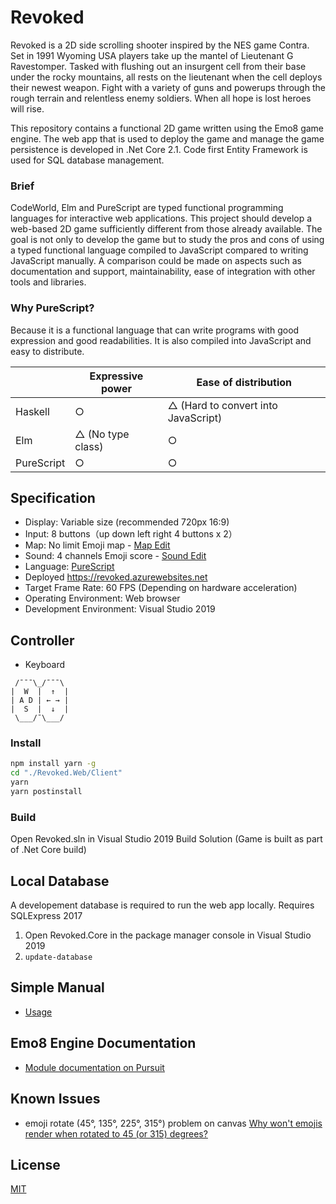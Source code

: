 # Revoked

Revoked is a 2D side scrolling shooter inspired by the NES game Contra. Set in 1991 Wyoming USA players take up the mantel of Lieutenant G Ravestomper. Tasked with flushing out an insurgent cell from their base under the rocky mountains, all rests on the lieutenant when the cell deploys their newest weapon. Fight with a variety of guns and powerups through the rough terrain and relentless enemy soldiers.  When all hope is lost heroes will rise.

This repository contains a functional 2D game written using the Emo8 game engine. The web app that is used to deploy the game and manage the game persistence is developed in .Net Core 2.1. Code first Entity Framework is used for SQL database management.

### Brief

CodeWorld, Elm and PureScript are typed functional programming languages for interactive web applications. This project should develop a web-based 2D game sufficiently different from those already available. 
The goal is not only to develop the game but to study the pros and cons of using a typed functional language compiled to JavaScript compared to writing JavaScript manually. A comparison could be made on aspects such as documentation and support, maintainability, ease of integration with other tools and libraries.

### Why PureScript?

Because it is a functional language that can write programs with good expression and good readabilities.
It is also compiled into JavaScript and easy to distribute.

|            | Expressive power  | Ease of distribution                |
| ---------- | ----------------- | ----------------------------------- |
| Haskell    | ○                 | △ (Hard to convert into JavaScript) |
| Elm        | △ (No type class) | ○                                   |
| PureScript | ○                 | ○                                   |

## Specification

- Display: Variable size (recommended 720px 16:9)
- Input: 8 buttons（up down left right 4 buttons x 2）
- Map: No limit Emoji map - [Map Edit](docs/usage.md#map-edit)
- Sound: 4 channels Emoji score - [Sound Edit](docs/usage.md#sound-edit)
- Language: [PureScript](http://www.purescript.org/)
- Deployed https://revoked.azurewebsites.net
- Target Frame Rate: 60 FPS (Depending on hardware acceleration)
- Operating Environment: Web browser
- Development Environment: Visual Studio 2019

## Controller

- Keyboard

```
 /¯¯¯\_/¯¯¯\
|  W  |  ↑  |
| A D | ← → |
|  S  |  ↓  |
 \___/¯\___/
```

### Install

```sh
npm install yarn -g
cd "./Revoked.Web/Client"
yarn
yarn postinstall
```
### Build

Open Revoked.sln in Visual Studio 2019
Build Solution (Game is built as part of .Net Core build)

## Local Database
A developement database is required to run the web app locally. Requires SQLExpress 2017

1. Open Revoked.Core in the package manager console in Visual Studio 2019
2. `update-database`

## Simple Manual

- [Usage](docs/usage.md)

## Emo8 Engine Documentation

- [Module documentation on Pursuit](https://pursuit.purescript.org/packages/purescript-emo8/)

## Known Issues

- emoji rotate (45°, 135°, 225°, 315°) problem on canvas [Why won't emojis render when rotated to 45 (or 315) degrees?](https://stackoverflow.com/questions/39749540/why-wont-emojis-render-when-rotated-to-45-or-315-degrees)

## License

[MIT](LICENSE)
